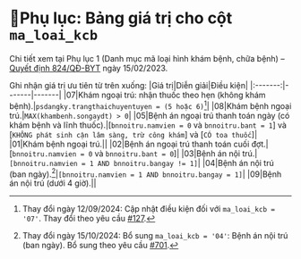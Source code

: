 # 📘Phụ lục: Bảng giá trị cho cột `ma_loai_kcb`
Chi tiết xem tại Phụ lục 1 (Danh mục mã loại hình khám bệnh, chữa bệnh) – [Quyết định 824/QĐ-BYT](https://github.com/dh-hos/Mo-ta-he-thong/blob/80dfedaffd557024c054fd720545a11becd0b537/XML130/Q%C4%90%20824-B%E1%BB%95%20sung%20m%C3%A3%20d%C3%B9ng%20chung.pdf) ngày 15/02/2023.

Ghi nhận giá trị ưu tiên từ trên xuống:
|Giá trị|Diễn giải|Điều kiện|
|:-------:|-------|-------|
|07|Khám ngoại trú: nhận thuốc theo hẹn (không khám bệnh).|`psdangky.trangthaichuyentuyen = (5 hoặc 6)`[^2024-09-12-01]|
|08|Khám bệnh ngoại trú.|`MAX(khambenh.songaydt) > 0`|
|05|Bệnh án ngoại trú thanh toán ngày (có khám bệnh và lĩnh thuốc).|[`bnnoitru.namvien = 0` và `bnnoitru.bant = 1`] và [`KHÔNG phát sinh cận lâm sàng, trừ công khám`] và [`CÓ toa thuốc`]|
|01|Khám bệnh ngoại trú.||
|02|Bệnh án ngoại trú thanh toán cuối đợt.|[`bnnoitru.namvien = 0` và `bnnoitru.bant = 0`]|
|03|Bệnh án nội trú.|`[bnnoitru.namvien = 1 AND bnnoitru.bangay != 1]`|
|04|Bệnh án nội trú (ban ngày).[^2024-10-15-01]|`[bnnoitru.namvien = 1 AND bnnoitru.bangay = 1]`|
|09|Bệnh án nội trú (dưới 4 giờ).||

[^2024-10-15-01]: Thay đổi ngày 15/10/2024: Bổ sung  `ma_loai_kcb = '04'`: Bệnh án nội trú (ban ngày).  Bổ sung theo yêu cầu [#701](https://github.com/dh-hos/To_Lap_Trinh/issues/701).
[^2024-09-12-01]: Thay đổi ngày 12/09/2024: Cập nhật điều kiện  đối với `ma_loai_kcb = '07'`.  Thay đổi theo yêu cầu [#127](https://github.com/dh-hos/THEO-DOI-THUC-HIEN/issues/127).
